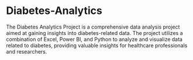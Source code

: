 # Diabetes-Analytics
The Diabetes Analytics Project is a comprehensive data analysis project aimed at gaining insights into diabetes-related data. The project utilizes a combination of Excel, Power BI, and Python to analyze and visualize data related to diabetes, providing valuable insights for healthcare professionals and researchers.
